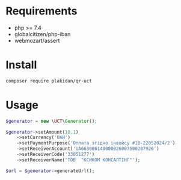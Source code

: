 # Requirements
- php >= 7.4
- globalcitizen/php-iban
- webmozart/assert
# Install
```bash
composer require plakidan/qr-uct
```
# Usage
```php
$generator = new \UCT\Generator();

$generator->setAmount(10.1)
    ->setCurrency('UAH')
    ->setPaymentPurpose('Оплата згідно інвойсу #1B-22052024/2')
    ->setReceiverAccount('UA663006140000026007500287926')
    ->setReceiverCode('33051277')
    ->setReceiverName('ТОВ  "КСИКОМ КОНСАЛТІНГ"');

$url = $generator->generateUrl();
```